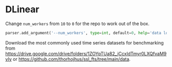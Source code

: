 # DLinear

Change `num_workers` from `10` to `0` for the repo to work out of the box.
```python
parser.add_argument('--num_workers', type=int, default=0, help='data loader num workers')
```

Download the most commonly used time series datasets for benchmarking from https://drive.google.com/drive/folders/1ZOYpTUa82_jCcxIdTmyr0LXQfvaM9vIy or https://github.com/thorhojhus/ssl_fts/tree/main/data.